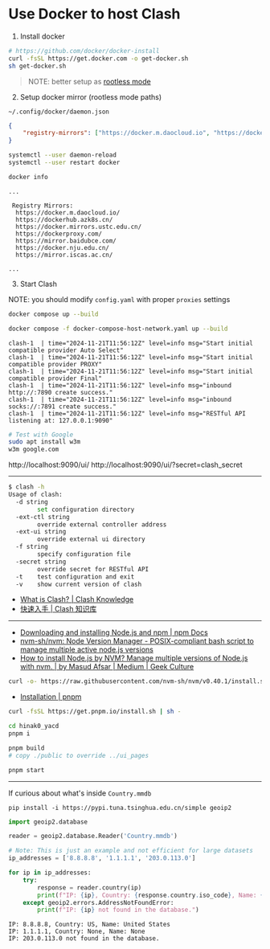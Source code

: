 # Use Docker to host Clash

1. Install docker

```bash
# https://github.com/docker/docker-install
curl -fsSL https://get.docker.com -o get-docker.sh
sh get-docker.sh
```

> NOTE: better setup as [rootless mode](https://docs.docker.com/engine/security/rootless/)

2. Setup docker mirror (rootless mode paths)

`~/.config/docker/daemon.json`

```json
{
    "registry-mirrors": ["https://docker.m.daocloud.io", "https://dockerhub.azk8s.cn", "https://docker.mirrors.ustc.edu.cn", "https://dockerproxy.com", "https://mirror.baidubce.com", "https://docker.nju.edu.cn", "https://mirror.iscas.ac.cn"]
}
```

```bash
systemctl --user daemon-reload
systemctl --user restart docker
```

```bash
docker info
```

```
...

 Registry Mirrors:
  https://docker.m.daocloud.io/
  https://dockerhub.azk8s.cn/
  https://docker.mirrors.ustc.edu.cn/
  https://dockerproxy.com/
  https://mirror.baidubce.com/
  https://docker.nju.edu.cn/
  https://mirror.iscas.ac.cn/

...
```

3. Start Clash

NOTE: you should modify `config.yaml` with proper `proxies` settings

```bash
docker compose up --build

docker compose -f docker-compose-host-network.yaml up --build
```

```
clash-1  | time="2024-11-21T11:56:12Z" level=info msg="Start initial compatible provider Auto Select"
clash-1  | time="2024-11-21T11:56:12Z" level=info msg="Start initial compatible provider PROXY"
clash-1  | time="2024-11-21T11:56:12Z" level=info msg="Start initial compatible provider Final"
clash-1  | time="2024-11-21T11:56:12Z" level=info msg="inbound http://:7890 create success."
clash-1  | time="2024-11-21T11:56:12Z" level=info msg="inbound socks://:7891 create success."
clash-1  | time="2024-11-21T11:56:12Z" level=info msg="RESTful API listening at: 127.0.0.1:9090"
```

```bash
# Test with Google
sudo apt install w3m
w3m google.com
```

http://localhost:9090/ui/
http://localhost:9090/ui/?secret=clash_secret

---

```bash
$ clash -h
Usage of clash:
  -d string
        set configuration directory
  -ext-ctl string
        override external controller address
  -ext-ui string
        override external ui directory
  -f string
        specify configuration file
  -secret string
        override secret for RESTful API
  -t    test configuration and exit
  -v    show current version of clash
```

- [What is Clash? | Clash Knowledge](https://en.clash.wiki/)
- [快速入手 | Clash 知识库](https://clash.wiki/configuration/getting-started.html)

---

- [Downloading and installing Node.js and npm | npm Docs](https://docs.npmjs.com/downloading-and-installing-node-js-and-npm)
- [nvm-sh/nvm: Node Version Manager - POSIX-compliant bash script to manage multiple active node.js versions](https://github.com/nvm-sh/nvm?tab=readme-ov-file#installing-and-updating)
- [How to install Node.js by NVM? Manage multiple versions of Node.js with nvm. | by Masud Afsar | Medium | Geek Culture](https://medium.com/geekculture/how-to-install-node-js-by-nvm-61addf4ab1ba)

```bash
curl -o- https://raw.githubusercontent.com/nvm-sh/nvm/v0.40.1/install.sh | bash
```

- [Installation | pnpm](https://pnpm.io/installation#on-posix-systems)

```bash
curl -fsSL https://get.pnpm.io/install.sh | sh -

cd hinak0_yacd
pnpm i

pnpm build
# copy ./public to override ../ui_pages

pnpm start
```

---

If curious about what's inside `Country.mmdb`

`pip install -i https://pypi.tuna.tsinghua.edu.cn/simple geoip2`

```python
import geoip2.database

reader = geoip2.database.Reader('Country.mmdb')

# Note: This is just an example and not efficient for large datasets
ip_addresses = ['8.8.8.8', '1.1.1.1', '203.0.113.0']

for ip in ip_addresses:
    try:
        response = reader.country(ip)
        print(f"IP: {ip}, Country: {response.country.iso_code}, Name: {response.country.name}")
    except geoip2.errors.AddressNotFoundError:
        print(f"IP: {ip} not found in the database.")
```

```
IP: 8.8.8.8, Country: US, Name: United States
IP: 1.1.1.1, Country: None, Name: None
IP: 203.0.113.0 not found in the database.
```
